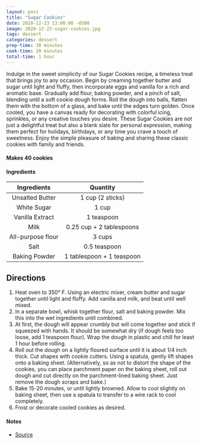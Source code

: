 ```yaml
---
layout: post
title: "Sugar Cookies"
date: 2020-12-23 13:00:00 -0500
image: 2020-12-23-sugar-cookies.jpg
tags: dessert
categories: dessert
prep-time: 30 minutes
cook-time: 20 minutes
total-time: 1 hour
---
```


Indulge in the sweet simplicity of our Sugar Cookies recipe, a timeless treat that brings joy to any occasion. Begin by creaming together butter and sugar until light and fluffy, then incorporate eggs and vanilla for a rich and aromatic base. Gradually add flour, baking powder, and a pinch of salt, blending until a soft cookie dough forms. Roll the dough into balls, flatten them with the bottom of a glass, and bake until the edges turn golden. Once cooled, you have a canvas ready for decorating with colorful icing, sprinkles, or any creative touches you desire. These Sugar Cookies are not just a delightful treat but also a blank slate for personal expression, making them perfect for holidays, birthdays, or any time you crave a touch of sweetness. Enjoy the simple pleasure of baking and sharing these classic cookies with family and friends.

#### Makes 40 cookies

#### Ingredients

|    Ingredients    |          Quantity         |
|:-----------------:|:-------------------------:|
|  Unsalted Butter  |      1 cup (2 sticks)     |
|    White Sugar    |           1 cup           |
|  Vanilla Extract  |         1 teaspoon        |
|        Milk       |  0.25 cup + 2 tablespoons |
| All-purpose flour |           3 cups          |
|        Salt       |        0.5 teaspoon       |
|   Baking Powder   | 1 tablespoon + 1 teaspoon |

## Directions

1. Heat oven to 350° F. Using an electric mixer, cream butter and sugar together until light and fluffy. Add vanilla and milk, and beat until well mixed.
2. In a separate bowl, whisk together flour, salt and baking powder. Mix this into the wet ingredients until combined.
3. At first, the dough will appear crumbly but will come together and stick if squeezed with hands. It should be somewhat dry (if dough feels too loose, add 1 teaspoon flour). Wrap the dough in plastic and chill for least 1 hour before rolling.
4. Roll out the dough on a lightly floured surface until it is about 1/4 inch thick. Cut shapes with cookie cutters. Using a spatula, gently lift shapes onto a baking sheet. (Alternatively, so as not to distort the shape of the cookies, you can place parchment paper on the baking sheet, roll out dough and cut directly on the parchment-lined baking sheet. Just remove the dough scraps and bake.)
5. Bake 15-20 minutes, or until lightly browned. Allow to cool slightly on baking sheet, then use a spatula to transfer to a wire rack to cool completely.
6. Frost or decorate cooled cookies as desired.

#### Notes

* [Source](https://www.verywellfit.com/egg-free-sugar-cookies-1324093)